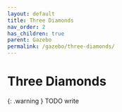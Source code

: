```yaml
---
layout: default
title: Three Diamonds
nav_order: 2
has_children: true
parent: Gazebo
permalink: /gazebo/three-diamonds/
---
```


# Three Diamonds

{: .warning }
TODO write
